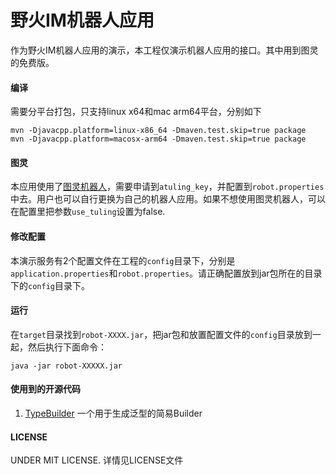 # 野火IM机器人应用
作为野火IM机器人应用的演示，本工程仅演示机器人应用的接口。其中用到图灵的免费版。

#### 编译
需要分平台打包，只支持linux x64和mac arm64平台，分别如下
```
mvn -Djavacpp.platform=linux-x86_64 -Dmaven.test.skip=true package 
mvn -Djavacpp.platform=macosx-arm64 -Dmaven.test.skip=true package 
```

#### 图灵
本应用使用了[图灵机器人](http://www.tuling123.com)，需要申请到```atuling_key```，并配置到```robot.properties```中去。用户也可以自行更换为自己的机器人应用。如果不想使用图灵机器人，可以在配置里把参数```use_tuling```设置为false.

#### 修改配置
本演示服务有2个配置文件在工程的```config```目录下，分别是```application.properties```和```robot.properties```。请正确配置放到jar包所在的目录下的```config```目录下。

#### 运行
在```target```目录找到```robot-XXXX.jar```，把jar包和放置配置文件的```config```目录放到一起，然后执行下面命令：
```
java -jar robot-XXXXX.jar
```

#### 使用到的开源代码
1. [TypeBuilder](https://github.com/ikidou/TypeBuilder) 一个用于生成泛型的简易Builder

#### LICENSE
UNDER MIT LICENSE. 详情见LICENSE文件
